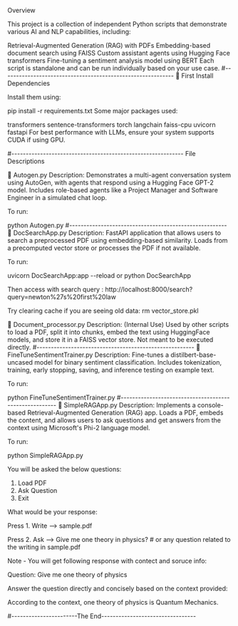Overview

This project is a collection of independent Python scripts that demonstrate various AI and NLP capabilities, including:

Retrieval-Augmented Generation (RAG) with PDFs
Embedding-based document search using FAISS
Custom assistant agents using Hugging Face transformers
Fine-tuning a sentiment analysis model using BERT
Each script is standalone and can be run individually based on your use case.
#------------------------------------------------------------
🧾 First Install Dependencies

Install them using:

pip install -r requirements.txt
Some major packages used:

transformers
sentence-transformers
torch
langchain
faiss-cpu
uvicorn
fastapi
For best performance with LLMs, ensure your system supports CUDA if using GPU.

#------------------------------------------------------------
File Descriptions

📄 Autogen.py
Description:
Demonstrates a multi-agent conversation system using AutoGen, with agents that respond using a Hugging Face GPT-2 model. Includes role-based agents like a Project Manager and Software Engineer in a simulated chat loop.

To run:

python Autogen.py
#-------------------------------------------------------
📄 DocSearchApp.py
Description:
FastAPI application that allows users to search a preprocessed PDF using embedding-based similarity. Loads from a precomputed vector store or processes the PDF if not available.

To run:

uvicorn DocSearchApp:app --reload or python DocSearchApp

Then access with search query : http://localhost:8000/search?query=newton%27s%20first%20law

Try clearing cache if you are seeing old data: rm vector_store.pkl 

📄 Document_processor.py
Description:
(Internal Use) Used by other scripts to load a PDF, split it into chunks, embed the text using HuggingFace models, and store it in a FAISS vector store. Not meant to be executed directly.
#-------------------------------------------------------
📄 FineTuneSentimentTrainer.py
Description:
Fine-tunes a distilbert-base-uncased model for binary sentiment classification. Includes tokenization, training, early stopping, saving, and inference testing on example text.

To run:

python FineTuneSentimentTrainer.py
#-------------------------------------------------------
📄 SimpleRAGApp.py
Description:
Implements a console-based Retrieval-Augmented Generation (RAG) app. Loads a PDF, embeds the content, and allows users to ask questions and get answers from the context using Microsoft's Phi-2 language model.

To run:

python SimpleRAGApp.py

You will be asked the below questions:
1. Load PDF
2. Ask Question
3. Exit

What would be your response:

Press 1.
Write --> sample.pdf

Press 2.
Ask --> Give me one theory in physics? # or any question related to the writing in sample.pdf

Note - You will get following response with contect and soruce info:

Question: Give me one theory of physics

Answer the question directly and concisely based on the context provided:

According to the context, one theory of physics is Quantum Mechanics.


#-----------------------The End---------------------------------
